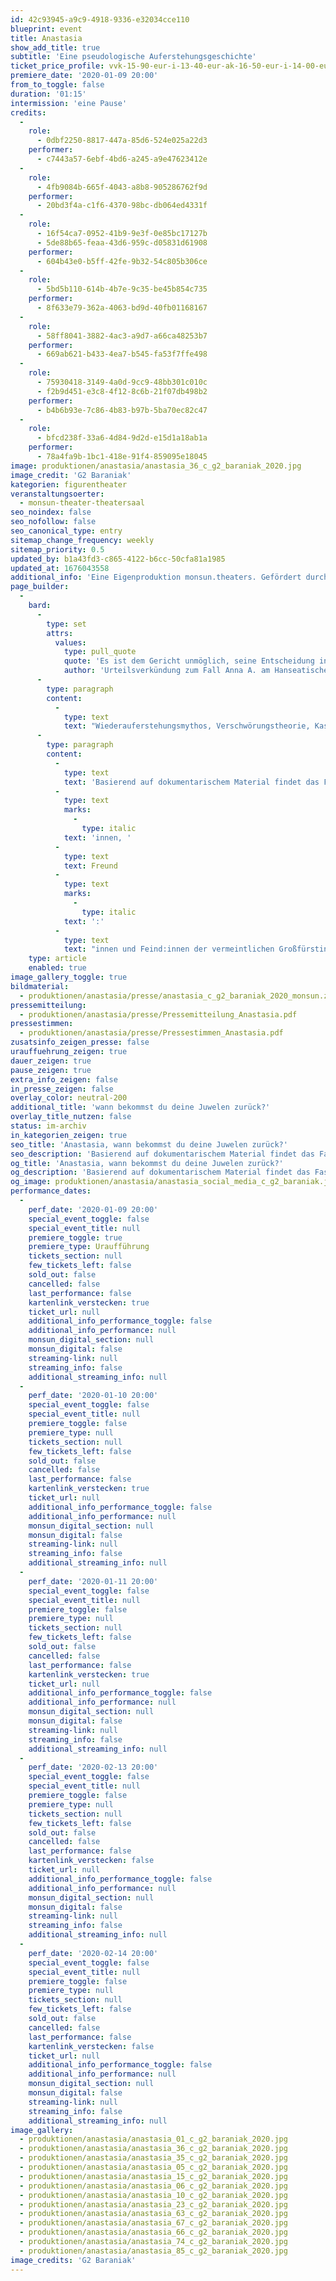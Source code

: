 ```yaml
---
id: 42c93945-a9c9-4918-9336-e32034cce110
blueprint: event
title: Anastasia
show_add_title: true
subtitle: 'Eine pseudologische Auferstehungsgeschichte'
ticket_price_profile: vvk-15-90-eur-i-13-40-eur-ak-16-50-eur-i-14-00-eur
premiere_date: '2020-01-09 20:00'
from_to_toggle: false
duration: '01:15'
intermission: 'eine Pause'
credits:
  -
    role:
      - 0dbf2250-8817-447a-85d6-524e025a22d3
    performer:
      - c7443a57-6ebf-4bd6-a245-a9e47623412e
  -
    role:
      - 4fb9084b-665f-4043-a8b8-905286762f9d
    performer:
      - 20bd3f4a-c1f6-4370-98bc-db064ed4331f
  -
    role:
      - 16f54ca7-0952-41b9-9e3f-0e85bc17127b
      - 5de88b65-feaa-43d6-959c-d05831d61908
    performer:
      - 604b43e0-b5ff-42fe-9b32-54c805b306ce
  -
    role:
      - 5bd5b110-614b-4b7e-9c35-be45b854c735
    performer:
      - 8f633e79-362a-4063-bd9d-40fb01168167
  -
    role:
      - 58ff8041-3882-4ac3-a9d7-a66ca48253b7
    performer:
      - 669ab621-b433-4ea7-b545-fa53f7ffe498
  -
    role:
      - 75930418-3149-4a0d-9cc9-48bb301c010c
      - f2b9d451-e3c8-4f12-8c6b-21f07db498b2
    performer:
      - b4b6b93e-7c86-4b83-b97b-5ba70ec82c47
  -
    role:
      - bfcd238f-33a6-4d84-9d2d-e15d1a18ab1a
    performer:
      - 78a4fa9b-1bc1-418e-91f4-859095e18045
image: produktionen/anastasia/anastasia_36_c_g2_baraniak_2020.jpg
image_credit: 'G2 Baraniak'
kategorien: figurentheater
veranstaltungsoerter:
  - monsun-theater-theatersaal
seo_noindex: false
seo_nofollow: false
seo_canonical_type: entry
sitemap_change_frequency: weekly
sitemap_priority: 0.5
updated_by: b1a43fd3-c865-4122-b6cc-50cfa81a1985
updated_at: 1676043558
additional_info: 'Eine Eigenproduktion monsun.theaters. Gefördert durch die Claussen-Simon-Stiftung.'
page_builder:
  -
    bard:
      -
        type: set
        attrs:
          values:
            type: pull_quote
            quote: 'Es ist dem Gericht unmöglich, seine Entscheidung in Kürze zu begründen. Eine auch nur annähernd vollständige Begründung füllt ein Buch.'
            author: 'Urteilsverkündung zum Fall Anna A. am Hanseatischen Oberlandesgericht Hamburg'
      -
        type: paragraph
        content:
          -
            type: text
            text: "Wiederauferstehungsmythos, Verschwörungstheorie, Kaspar-Hauser-Geschichte: Als 1920 ein „Fräulein Unbekannt“ aus dem Berliner Landwehrkanal gezogen und in die Psychiatrie eingeliefert wird, ahnt niemand, welche spektakuläre Wendung der missglückte Selbstmordversuch nehmen wird. Bald behauptet die Unbekannte, sie sei die letzte Überlebende des Massakers an der Zarenfamilie Romanow: die Großfürstin Anastasia. Anna Anderson, wie sie sich später nennt, wird die Rolle der verkannten Zarentochter bis zum Ende ihres Lebens spielen. Jahrzehntelang beschäftigt sie sich mit Psychiatrie, Justiz, Medien und Öffentlichkeit. Die Geschichte vom armen Waisenmädchen, das sein Gedächtnis verliert, quer durch Europa flieht und eigentlich eine Prinzessin ist, fand Eingang in die Populärkultur und inspirierte Musicals, Bücher und Filme.\_"
      -
        type: paragraph
        content:
          -
            type: text
            text: 'Basierend auf dokumentarischem Material findet das Faszinosum um die ikonisch gewordene Geschichte der angeblichen Anastasia ihren Weg auf die Bühne. In surrealen Collagen kommen Zeugen, Wegbegleiter'
          -
            type: text
            marks:
              -
                type: italic
            text: 'innen, '
          -
            type: text
            text: Freund
          -
            type: text
            marks:
              -
                type: italic
            text: ':'
          -
            type: text
            text: "innen und Feind:innen der vermeintlichen Großfürstin zu Wort.\_"
    type: article
    enabled: true
image_gallery_toggle: true
bildmaterial:
  - produktionen/anastasia/presse/anastasia_c_g2_baraniak_2020_monsun.zip
pressemitteilung:
  - produktionen/anastasia/presse/Pressemitteilung_Anastasia.pdf
pressestimmen:
  - produktionen/anastasia/presse/Pressestimmen_Anastasia.pdf
zusatsinfo_zeigen_presse: false
urauffuehrung_zeigen: true
dauer_zeigen: true
pause_zeigen: true
extra_info_zeigen: false
in_presse_zeigen: false
overlay_color: neutral-200
additional_title: 'wann bekommst du deine Juwelen zurück?'
overlay_title_nutzen: false
status: im-archiv
in_kategorien_zeigen: true
seo_title: 'Anastasia, wann bekommst du deine Juwelen zurück?'
seo_description: 'Basierend auf dokumentarischem Material findet das Faszinosum um die ikonisch gewordene Geschichte der angeblichen Anastasia ihren Weg auf die Bühne.'
og_title: 'Anastasia, wann bekommst du deine Juwelen zurück?'
og_description: 'Basierend auf dokumentarischem Material findet das Faszinosum um die ikonisch gewordene Geschichte der angeblichen Anastasia ihren Weg auf die Bühne.'
og_image: produktionen/anastasia/anastasia_social_media_c_g2_baraniak.jpg
performance_dates:
  -
    perf_date: '2020-01-09 20:00'
    special_event_toggle: false
    special_event_title: null
    premiere_toggle: true
    premiere_type: Uraufführung
    tickets_section: null
    few_tickets_left: false
    sold_out: false
    cancelled: false
    last_performance: false
    kartenlink_verstecken: true
    ticket_url: null
    additional_info_performance_toggle: false
    additional_info_performance: null
    monsun_digital_section: null
    monsun_digital: false
    streaming-link: null
    streaming_info: false
    additional_streaming_info: null
  -
    perf_date: '2020-01-10 20:00'
    special_event_toggle: false
    special_event_title: null
    premiere_toggle: false
    premiere_type: null
    tickets_section: null
    few_tickets_left: false
    sold_out: false
    cancelled: false
    last_performance: false
    kartenlink_verstecken: true
    ticket_url: null
    additional_info_performance_toggle: false
    additional_info_performance: null
    monsun_digital_section: null
    monsun_digital: false
    streaming-link: null
    streaming_info: false
    additional_streaming_info: null
  -
    perf_date: '2020-01-11 20:00'
    special_event_toggle: false
    special_event_title: null
    premiere_toggle: false
    premiere_type: null
    tickets_section: null
    few_tickets_left: false
    sold_out: false
    cancelled: false
    last_performance: false
    kartenlink_verstecken: true
    ticket_url: null
    additional_info_performance_toggle: false
    additional_info_performance: null
    monsun_digital_section: null
    monsun_digital: false
    streaming-link: null
    streaming_info: false
    additional_streaming_info: null
  -
    perf_date: '2020-02-13 20:00'
    special_event_toggle: false
    special_event_title: null
    premiere_toggle: false
    premiere_type: null
    tickets_section: null
    few_tickets_left: false
    sold_out: false
    cancelled: false
    last_performance: false
    kartenlink_verstecken: false
    ticket_url: null
    additional_info_performance_toggle: false
    additional_info_performance: null
    monsun_digital_section: null
    monsun_digital: false
    streaming-link: null
    streaming_info: false
    additional_streaming_info: null
  -
    perf_date: '2020-02-14 20:00'
    special_event_toggle: false
    special_event_title: null
    premiere_toggle: false
    premiere_type: null
    tickets_section: null
    few_tickets_left: false
    sold_out: false
    cancelled: false
    last_performance: false
    kartenlink_verstecken: false
    ticket_url: null
    additional_info_performance_toggle: false
    additional_info_performance: null
    monsun_digital_section: null
    monsun_digital: false
    streaming-link: null
    streaming_info: false
    additional_streaming_info: null
image_gallery:
  - produktionen/anastasia/anastasia_01_c_g2_baraniak_2020.jpg
  - produktionen/anastasia/anastasia_36_c_g2_baraniak_2020.jpg
  - produktionen/anastasia/anastasia_35_c_g2_baraniak_2020.jpg
  - produktionen/anastasia/anastasia_05_c_g2_baraniak_2020.jpg
  - produktionen/anastasia/anastasia_15_c_g2_baraniak_2020.jpg
  - produktionen/anastasia/anastasia_06_c_g2_baraniak_2020.jpg
  - produktionen/anastasia/anastasia_10_c_g2_baraniak_2020.jpg
  - produktionen/anastasia/anastasia_23_c_g2_baraniak_2020.jpg
  - produktionen/anastasia/anastasia_63_c_g2_baraniak_2020.jpg
  - produktionen/anastasia/anastasia_67_c_g2_baraniak_2020.jpg
  - produktionen/anastasia/anastasia_66_c_g2_baraniak_2020.jpg
  - produktionen/anastasia/anastasia_74_c_g2_baraniak_2020.jpg
  - produktionen/anastasia/anastasia_85_c_g2_baraniak_2020.jpg
image_credits: 'G2 Baraniak'
---
```

